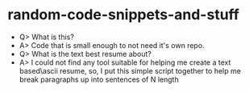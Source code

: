 # random-code-snippets-and-stuff
* Q> What is this?
* A> Code that is small enough to not need it's own repo.
* Q> What is the text best resume about?
* A> I could not find any tool suitable for helping me create a text based\ascii resume, so, I put this simple script together to help me break paragraphs up into sentences of N length
